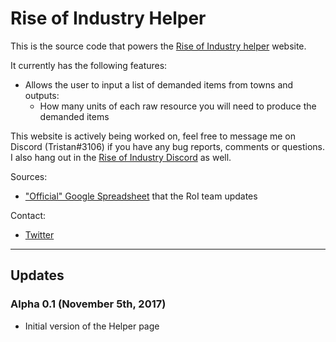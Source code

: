 # Rise of Industry Helper

This is the source code that powers the [Rise of Industry helper](https://3stan.github.io/roihelper/) website.

It currently has the following features:
* Allows the user to input a list of demanded items from towns and outputs:
  * How many units of each raw resource you will need to produce the demanded items

This website is actively being worked on, feel free to message me on Discord (Tristan#3106) if you have any bug reports, comments or questions. I also hang out in the [Rise of Industry Discord](https://discord.gg/Q3XyYGM) as well.

Sources:
* ["Official" Google Spreadsheet](https://docs.google.com/spreadsheets/d/1d--4EFCvWRlK7t-P6cpwiwoG1kpP8ZQc2j4XVbCL-Uw/edit#gid=899845175) that the RoI team updates

Contact:
* [Twitter](https://twitter.com/3_stan)

---

## Updates

### Alpha 0.1 (November 5th, 2017)
* Initial version of the Helper page
